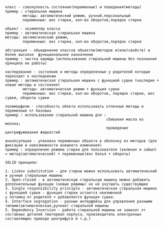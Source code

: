 
    класc - совокупность состояния(переменные) и поведения(методы)
	пример : стиральная машина
            методы: автоматический режим, ручной,персональный
            переменные: вес стирки, кол-во оборотов,порядок стирки			
	
    объект - экземпляр класса
	пример : автоматическая стиральная машина
	методы: автоматический режим, 
            переменные: вес стирки, кол-во оборотов,порядок стирки		
	
    абстракция - объединение классов объектов(методов и(или)свойств) в более высокое  функциональное назначении
	пример : чистка одежды (использование стиральной машины без познанния принципа ее работы)
	
    наследование - состояние и методы определенные у родителей которые переходят к наследникам
	пример : автоматическая стиральная машина с функцией сушки (наследие + новые методы и состояния)
	        методы: автоматическая режим + функция сушки
			переменные: вес стирки, кол-во оборотов, порядок стирки, вес сушки, обороты сушки
			
    полиморфизм - способность обекта использовать отличные методы и переменные от базовых
	пример : использование стиральной машины для :
	                                              сбивания масла из молока;
												  проведение центрифуживания жидкостей
    
	инкапсуляция - упаковка переменных объекта в оболочку из методов (для фиксации и невозможности внешнего изменения)
    пример : определение режима стирки для пользователя (включил и забыл) = метод(автоматический) + переменные(вес белья + обороты)	
	
	SOLID принципи:

	1. Liskov substitution - для стирки можно использовать автоматический и ручные стиральные машины 
	2. Open-closed - в автоматическую стиральную машину можно добавить дополнительные функции (новые режимы) но не ухутшить существующие
	3. Single responsibility principle - автоматическая стиральная машина с функцией сушки - функция стирки остается неизменной 
	у потомка от родителя + добавляется функция сушки.
	4. Interface segregation - разные интерфейсы для управления разными типами(автоматическая,ручная) стиральной машины
	5. Dependency Inversion - работа стиральной машины не зависит от составных деталей (материал корпуса, производитель електронных
	составляющих приводе центрифуги и т.д.)